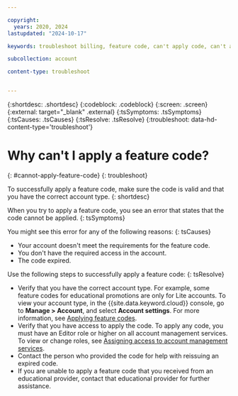 ```yaml
---

copyright:
  years: 2020, 2024
lastupdated: "2024-10-17"

keywords: troubleshoot billing, feature code, can't apply code, can't apply feature code, lite account, trial account

subcollection: account

content-type: troubleshoot


---
```


{:shortdesc: .shortdesc}
{:codeblock: .codeblock}
{:screen: .screen}
{:external: target="_blank" .external}
{:tsSymptoms: .tsSymptoms}
{:tsCauses: .tsCauses}
{:tsResolve: .tsResolve}
{:troubleshoot: data-hd-content-type='troubleshoot'}

# Why can't I apply a feature code?
{: #cannot-apply-feature-code}
{: troubleshoot}

To successfully apply a feature code, make sure the code is valid and that you have the correct account type. 
{: shortdesc}

When you try to apply a feature code, you see an error that states that the code cannot be applied.
{: tsSymptoms}

You might see this error for any of the following reasons:
{: tsCauses}

- Your account doesn't meet the requirements for the feature code.
- You don't have the required access in the account. 
- The code expired.

Use the following steps to successfully apply a feature code: 
{: tsResolve}

- Verify that you have the correct account type. For example, some feature codes for educational promotions are only for Lite accounts. To view your account type, in the {{site.data.keyword.cloud}} console, go to **Manage > Account**, and select **Account settings**. For more information, see [Applying feature codes](/docs/account?topic=account-codes).
- Verify that you have access to apply the code. To apply any code, you must have an Editor role or higher on all account management services. To view or change roles, see [Assigning access to account management services](/docs/account?topic=account-account-services).
- Contact the person who provided the code for help with reissuing an expired code.
- If you are unable to apply a feature code that you received from an educational provider, contact that educational provider for further assistance.
